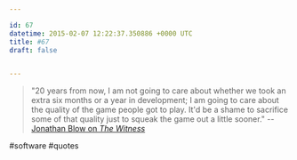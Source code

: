 ```yaml
---

id: 67
datetime: 2015-02-07 12:22:37.350886 +0000 UTC
title: #67
draft: false


---
```


 > "20 years from now, I am not going to care about whether we took an extra six months or a year in development; I am going to care about the quality of the game people got to play. It'd be a shame to sacrifice some of that quality just to squeak the game out a little sooner." -- [Jonathan Blow on _The Witness_](http://www.engadget.com/2015/02/06/the-witness-money/)

#software #quotes
